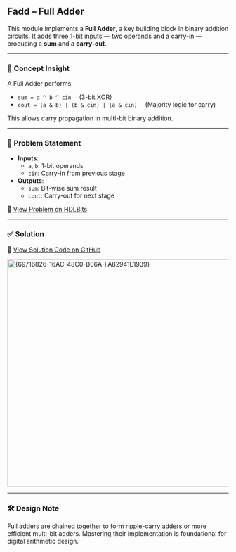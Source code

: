 ## Fadd – Full Adder

This module implements a **Full Adder**, a key building block in binary addition circuits. It adds three 1-bit inputs — two operands and a carry-in — producing a **sum** and a **carry-out**.

---

### 🧠 Concept Insight  
A Full Adder performs:
- `sum = a ^ b ^ cin`  (3-bit XOR)
- `cout = (a & b) | (b & cin) | (a & cin)`  (Majority logic for carry)

This allows carry propagation in multi-bit binary addition.

---

### 📘 Problem Statement  
- **Inputs**:  
  - `a`, `b`: 1-bit operands  
  - `cin`: Carry-in from previous stage  
- **Outputs**:  
  - `sum`: Bit-wise sum result  
  - `cout`: Carry-out for next stage  

🔗 [View Problem on HDLBits](https://hdlbits.01xz.net/wiki/Fadd)

---

### ✅ Solution  
📄 [View Solution Code on GitHub](https://github.com/EswarAdithya011/HDLBits/blob/main/Problem%20Sets/3.%20Circuits/Combinational%20logic/3.3%20Arithmetic%20Circuits/3.3.2%20Full%20adder/fadd.v)

<img width="517" alt="{69716826-16AC-48C0-B06A-FA82941E1939}" src="https://github.com/user-attachments/assets/666cd551-1e64-431d-99b2-f6522668f599" />

---

### 🛠 Design Note  
Full adders are chained together to form ripple-carry adders or more efficient multi-bit adders. Mastering their implementation is foundational for digital arithmetic design.
